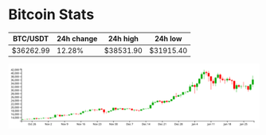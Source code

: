 # Bitcoin Stats

BTC/USDT|24h change|24h high|24h low|
|---|---|---|---|
|$36262.99|12.28%|$38531.90|$31915.40|

<img src="./chart.svg">
